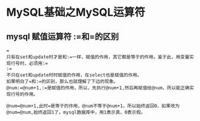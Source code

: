# MySQL基础之MySQL运算符

## mysql 赋值运算符 :=和=的区别
```
=
只有在set和update时才是和:=一样，赋值的作用，其它都是等于的作用。鉴于此，用变量实现行号时，必须用:=
:=
不只在set和update时时赋值的作用，在select也是赋值的作用。
如果明白了=和:=的区别，那么也就理解了下边的现象。
@num:=@num+1,:=是赋值的作用，所以，先执行@num+1,然后再赋值给@num，所以能正确实现行号的作用。

@num=@num+1,此时=是等于的作用，@num不等于@num+1，所以始终返回0，如果改为@num=@num,始终返回1了。mysql数据库中，用1表示真，0表示假。
```
